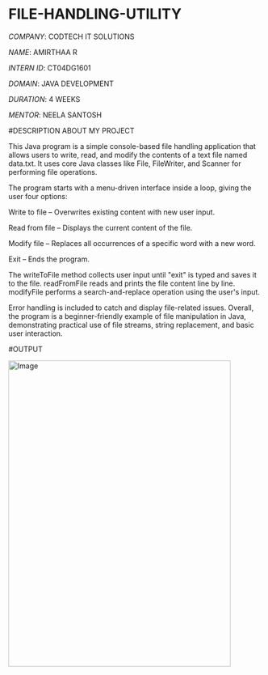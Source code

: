 # FILE-HANDLING-UTILITY

*COMPANY*: CODTECH IT SOLUTIONS

*NAME*: AMIRTHAA R

*INTERN ID*: CT04DG1601

*DOMAIN*: JAVA DEVELOPMENT

*DURATION*: 4 WEEKS

*MENTOR*: NEELA SANTOSH

#DESCRIPTION ABOUT MY PROJECT 

This Java program is a simple console-based file handling application that allows users to write, read, and modify the contents of a text file named data.txt. It uses core Java classes like File, FileWriter, and Scanner for performing file operations.

The program starts with a menu-driven interface inside a loop, giving the user four options:

Write to file – Overwrites existing content with new user input.

Read from file – Displays the current content of the file.

Modify file – Replaces all occurrences of a specific word with a new word.

Exit – Ends the program.

The writeToFile method collects user input until "exit" is typed and saves it to the file. readFromFile reads and prints the file content line by line. modifyFile performs a search-and-replace operation using the user's input.

Error handling is included to catch and display file-related issues. Overall, the program is a beginner-friendly example of file manipulation in Java, demonstrating practical use of file streams, string replacement, and basic user interaction.

#OUTPUT

<img width="440" height="605" alt="Image" src="https://github.com/user-attachments/assets/92bd9517-775d-4b3c-8779-da7f6a5e09d6" />
